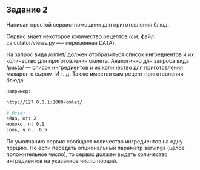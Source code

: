 
## Задание 2

Написан простой сервис-помощник для приготовления блюд.

Сервис знает некоторое количество рецептов (см. файл calculator/views.py —- переменная DATA).

На запрос вида /omlet/ должен отобразиться список ингредиентов и их количество для приготовления омлета. 
Аналогично для запроса вида /pasta/ — список ингредиентов и их количество для приготовления макарон с сыром. И т. д.
Также имеется сам рецепт приготовления блюда.

```bash
Например:

http://127.0.0.1:8000/omlet/

# Ответ
яйца, шт: 2
молоко, л: 0.1
соль, ч.л.: 0.5
```

По умолчанию сервис сообщает количество ингредиентов на одну порцию. 
Но если передать опциональный параметр servings (целое положительное число), то сервис должен выдать количество ингредиентов на указанное число порций.
